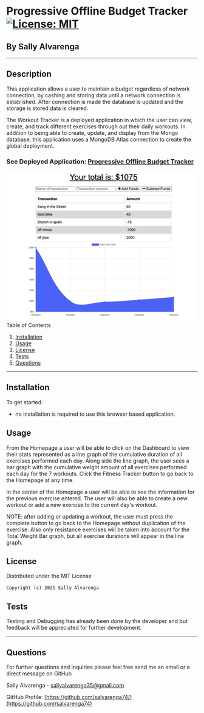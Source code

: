 # **Progressive Offline Budget Tracker** [![License: MIT](https://img.shields.io/badge/License-MIT-yellow.svg)](https://opensource.org/licenses/MIT)

<h2>By Sally Alvarenga</h2>

---

## Description

This application allows a user to maintain a budget regardless of network connection, by cashing and storing data until a network connection is established. After connection is made the database is updated and the storage is stored data is cleared.

The Workout Tracker is a deployed application in which the user can view, create, and track different exercises through out their daily workouts. In addition to being able to create, update, and display from the Mongo database, this application uses a MongoDB Atlas connection to create the global deployment.

### See Deployed Application: [Progressive Offline Budget Tracker](https://shrouded-citadel-24994.herokuapp.com/)

<img src="./images/homepage.png" alt="Screen grab of the Homepage page"/>

<summary>Table of Contents</summary>
  <ol>
    <li><a href="#Installation">Installation</a></li>
    <li><a href="#usage">Usage</a></li>
    <li><a href="#license">License</a></li>
    <li><a href="#tests">Tests</a></li>
    <li><a href="#questions">Questions</a></li>
  </ol>

---

## Installation

To get started:

- no installation is required to use this browser based application.

## Usage

From the Homepage a user will be able to click on the Dashboard to view their stats represented as a line graph of the cumulative duration of all exercises performed each day. Along side the line graph, the user sees a bar graph with the cumulative weight amount of all exercises performed each day for the 7 workouts. Click the Fitness Tracker button to go back to the Homepage at any time.

In the center of the Homepage a user will be able to see the information for the previous exercise entered. The user will also be able to create a new workout or add a new exercise to the current day's workout.

NOTE: after adding or updating a workout, the user must press the complete button to go back to the Homepage without duplication of the exercise. Also only resistance exercises will be taken into account for the Total Weight Bar graph, but all exercise durations will appear in the line graph.

## License

Distributed under the MIT License

    Copyright (c) 2021 Sally Alvarenga

## Tests

Testing and Debugging has already been done by the developer and but feedback will be appreciated for further development.

---

## Questions

For further questions and inquiries please feel free send me an email or a direct message on GitHub

Sally Alvarenga - sallyalvarenga35@gmail.com

GitHub Profile: [https://github.com/salvarenga74/](https://github.com/salvarenga74)
